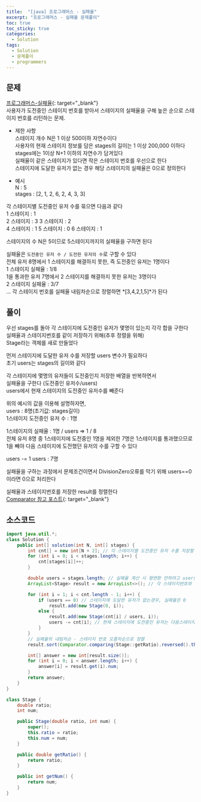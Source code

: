 ```yaml
---
title:  "[java] 프로그래머스 - 실패율"
excerpt: "프로그래머스 - 실패율 문제풀이"
toc: true
toc_sticky: true
categories:
  - Solution
tags:
  - Solution
  - 문제풀이
  - programmers
---
```

## 문제  
[프로그래머스-실패율](https://programmers.co.kr/learn/courses/30/lessons/42889?language=java){: target="_blank"}  
사용자가 도전중인 스테이지 번호를 받아서 스테이지의 실패율을 구해 높은 순으로 스테이지 번호를 리턴하는 문제.  


* 제한 사항  
스테이지 개수 N은 1 이상 500이하 자연수이다  
사용자의 현재 스테이지 정보를 담은 stages의 길이는 1 이상 200,000 이하다  
stages에는 1이상 N+1 이하의 자연수가 담겨있다  
실패율이 같은 스테이지가 있다면 작은 스테이지 번호를 우선으로 한다  
스테이지에 도달한 유저가 없는 경우 해당 스테이지의 실패율은 0으로 정의한다  


* 예시  
N : 5  
stages : [2, 1, 2, 6, 2, 4, 3, 3]  

각 스테이지별 도전중인 유저 수를 묶으면 다음과 같다  
1 스테이지 : 1  
2 스테이지 : 3
3 스테이지 : 2  
4 스테이지 : 1
5 스테이지 : 0
6 스테이지 : 1  

스테이지의 수 N은 5이므로 5스테이지까지의 실패율을 구하면 된다  

실패율은 `도전중인 유저 수 / 도전한 유저의 수`로 구할 수 있다  
전체 유저 8명에서 1 스테이지를 해결하지 못한, 즉 도전중인 유저는 1명이다  
1 스테이지 실패율 : 1/8  
1을 통과한 유저 7명에서 2 스테이지를 해결하지 못한 유저는 3명이다  
2 스테이지 실패율 : 3/7  
...
각 스테이지 번호를 실패율 내림차순으로 정렬하면 *[3,4,2,1,5]*가 된다  

## 풀이  

우선 stages를 돌아 각 스테이지에 도전중인 유저가 몇명이 있는지 각각 합을 구한다  
실패율과 스테이지번호를 같이 저장하기 위해(추후 정렬을 위해)  
Stage라는 객체를 새로 만들었다  

먼저 스테이지에 도달한 유저 수를 저장할 users 변수가 필요하다  
초기 users는 stages의 길이와 같다  

각 스테이지에 몇명의 유저들이 도전중인지 저장한 배열을 반복하면서  
실패율을 구한다 (도전중인 유저수/users)  
users에서 현재 스테이지의 도전중인 유저수를 빼준다  


위의 예시의 값을 이용해 설명하자면,  
users : 8명(초기값: stages길이)  
1스테이지 도전중인 유저 수 : 1명  

1스테이지의 실패율 : 1명 / users => 1 / 8  
전체 유저 8명 중 1스테이지에 도전중인 1명을 제외한 7명은 1스테이지를 통과했으므로  
1을 빼야 다음 스테이지에 도전했던 유저의 수를 구할 수 있다  

users -= 1
users : 7명  

실패율을 구하는 과정에서 문제조건이면서 DivisionZero오류를 막기 위해 users==0 이라면 0으로 처리한다  

실패율과 스테이지번호를 저장한 result를 정렬한다  
[Comparator 참고 포스트](https://hongjuzzang.github.io/java/java_comparator/){: target="_blank"} 

## 소스코드  

```java
import java.util.*;
class Solution {
	public int[] solution(int N, int[] stages) {
		int cnt[] = new int[N + 2]; // 각 스테이지별 도전중인 유저 수를 저장할 배열
		for (int i = 0; i < stages.length; i++) {
			cnt[stages[i]]++;
		}

		double users = stages.length; // 실패율 계산 시 형변환 안하려고 users를 double로 잡았다
		ArrayList<Stage> result = new ArrayList<>(); // 각 스테이지번호와 실패율을 저장할 List

		for (int i = 1; i < cnt.length - 1; i++) {
			if (users == 0) // 스테이지에 도달한 유저가 없는경우, 실패율은 0
				result.add(new Stage(0, i));
			else {
				result.add(new Stage(cnt[i] / users, i));
				users -= cnt[i]; // 현재 스테이지에 도전중인 유저는 다음스테이지 도달 유저 수에서 제외
			}
		}
		// 실패율의 내림차순 - 스테이지 번호 오름차순으로 정렬
		result.sort(Comparator.comparing(Stage::getRatio).reversed().thenComparingInt(Stage::getNum));

		int[] answer = new int[result.size()];
		for (int i = 0; i < answer.length; i++) {
			answer[i] = result.get(i).num;
		}
		return answer;
	}
}

class Stage {
	double ratio;
	int num;

	public Stage(double ratio, int num) {
		super();
		this.ratio = ratio;
		this.num = num;
	}

	public double getRatio() {
		return ratio;
	}

	public int getNum() {
		return num;
	}
}
```